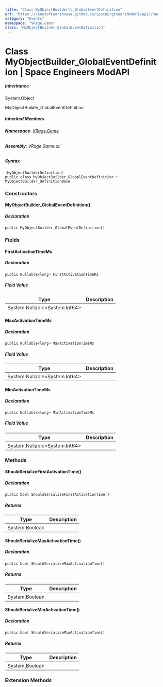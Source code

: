 ```yaml
---
title: "Class MyObjectBuilder\\_GlobalEventDefinition"
url: "https://keensoftwarehouse.github.io/SpaceEngineersModAPI/api/VRage.Game.MyObjectBuilder_GlobalEventDefinition.html"
category: "Events"
namespace: "VRage.Game"
class: "MyObjectBuilder_GlobalEventDefinition"
---
```


# Class MyObjectBuilder\_GlobalEventDefinition | Space Engineers ModAPI

##### Inheritance

System.Object

MyObjectBuilder\_GlobalEventDefinition

##### Inherited Members

###### **Namespace**: [VRage.Game](https://keensoftwarehouse.github.io/SpaceEngineersModAPI/api/VRage.Game.html)

###### **Assembly**: VRage.Game.dll

##### Syntax

```
[MyObjectBuilderDefinition]
public class MyObjectBuilder_GlobalEventDefinition : MyObjectBuilder_DefinitionBase
```

### Constructors

#### MyObjectBuilder\_GlobalEventDefinition()

##### Declaration

```
public MyObjectBuilder_GlobalEventDefinition()
```

### Fields

#### FirstActivationTimeMs

##### Declaration

```
public Nullable<long> FirstActivationTimeMs
```

##### Field Value

| Type | Description |
| --- | --- |
| System.Nullable<System.Int64\> |     |

#### MaxActivationTimeMs

##### Declaration

```
public Nullable<long> MaxActivationTimeMs
```

##### Field Value

| Type | Description |
| --- | --- |
| System.Nullable<System.Int64\> |     |

#### MinActivationTimeMs

##### Declaration

```
public Nullable<long> MinActivationTimeMs
```

##### Field Value

| Type | Description |
| --- | --- |
| System.Nullable<System.Int64\> |     |

### Methods

#### ShouldSerializeFirstActivationTime()

##### Declaration

```
public bool ShouldSerializeFirstActivationTime()
```

##### Returns

| Type | Description |
| --- | --- |
| System.Boolean |     |

#### ShouldSerializeMaxActivationTime()

##### Declaration

```
public bool ShouldSerializeMaxActivationTime()
```

##### Returns

| Type | Description |
| --- | --- |
| System.Boolean |     |

#### ShouldSerializeMinActivationTime()

##### Declaration

```
public bool ShouldSerializeMinActivationTime()
```

##### Returns

| Type | Description |
| --- | --- |
| System.Boolean |     |

### Extension Methods